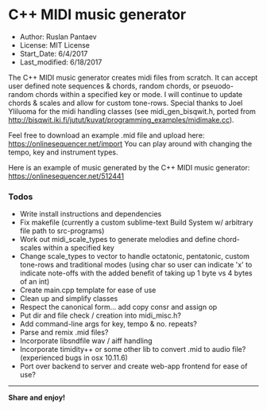 # C++ MIDI music generator

 * Author:          Ruslan Pantaev <arpiseaQ>
 * License:         MIT License
 * Start_Date:      6/4/2017
 * Last_modified:   6/18/2017
 

 
The C++ MIDI music generator creates midi files from scratch. It can accept user defined note sequences & chords, random chords, or pseuodo-random chords within a specified key or mode. I will continue to update chords & scales and allow for custom tone-rows. Special thanks to Joel Yliluoma <bisqwit> for the midi handling classes (see midi_gen_bisqwit.h, ported from <http://bisqwit.iki.fi/jutut/kuvat/programming_examples/midimake.cc>).

Feel free to download an example .mid file and upload here: <https://onlinesequencer.net/import> You can play around with changing the tempo, key and instrument types.

Here is an example of music generated by the C++ MIDI music generator: <https://onlinesequencer.net/512441>


### Todos

 - Write install instructions and dependencies
 - Fix makefile (currently a custom sublime-text Build System w/ arbitrary file path to src-programs)
 - Work out midi_scale_types to generate melodies and define chord-scales within a specified key
 - Change scale_types to vector<char> to handle octatonic, pentatonic, custom tone-rows and traditional modes (using char so user can indicate 'x' to indicate note-offs with the added benefit of taking up 1 byte vs 4 bytes of an int)
 - Create main.cpp template for ease of use
 - Clean up and simplify classes
 - Respect the canonical form... add copy consr and assign op
 - Put dir and file check / creation into midi_misc.h?
 - Add command-line args for key, tempo & no. repeats?
 - Parse and remix .mid files?
 - Incorporate libsndfile wav / aiff handling
 - Incorporate timidity++ or some other lib to convert .mid to audio file? (experienced bugs in osx 10.11.6)
 - Port over backend to server and create web-app frontend for ease of use?

---

**Share and enjoy!**
